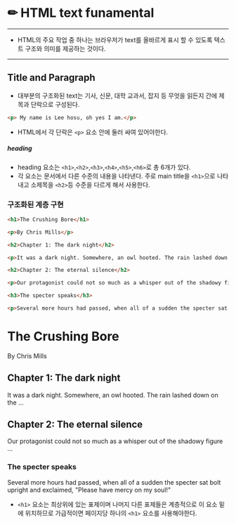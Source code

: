 # ✏ HTML text funamental

---
- HTML의 주요 작업 중 하나는 브라우저가 text를 올바르게 표시 할 수 있도록 텍스트 구조와 의미를 제공하는 것이다.
---

## Title and Paragraph
- 대부분의 구조화된 text는 기사, 신문, 대학 교과서, 잡지 등 무엇을 읽든지 간에 제목과 단락으로 구성된다.

```html
<p> My name is Lee hosu, oh yes I am.</p>
```
- HTML에서 각 단락은 `<p>` 요소 안에 둘러 싸여 있어야한다.

##### heading
- heading 요소는 `<h1>`,`<h2>`,`<h3>`,`<h4>`,`<h5>`,`<h6>`로 총 6개가 있다.
- 각 요소는 문서에서 다른 수준의 내용을 나타낸다.
주로 main title을 `<h1>`으로 나타내고 소제목을 `<h2>`등 수준을 다르게 해서 사용한다.

### 구조화된 계층 구현
```html
<h1>The Crushing Bore</h1>

<p>By Chris Mills</p>

<h2>Chapter 1: The dark night</h2>

<p>It was a dark night. Somewhere, an owl hooted. The rain lashed down on the ...</p>

<h2>Chapter 2: The eternal silence</h2>

<p>Our protagonist could not so much as a whisper out of the shadowy figure ...</p>

<h3>The specter speaks</h3>

<p>Several more hours had passed, when all of a sudden the specter sat bolt upright and exclaimed, "Please have mercy on my soul!"</p>
```
<h1>The Crushing Bore</h1>

<p>By Chris Mills</p>

<h2>Chapter 1: The dark night</h2>

<p>It was a dark night. Somewhere, an owl hooted. The rain lashed down on the ...</p>

<h2>Chapter 2: The eternal silence</h2>

<p>Our protagonist could not so much as a whisper out of the shadowy figure ...</p>

<h3>The specter speaks</h3>

<p>Several more hours had passed, when all of a sudden the specter sat bolt upright and exclaimed, "Please have mercy on my soul!"</p>


- `<h1>` 요소는 최상위에 있는 표제이며 나머지 다른 표제들은 계층적으로 이 요소 밑에 위치하므로 가급적이면 페이지당 하나의 `<h1>` 요소를 사용해야한다.
